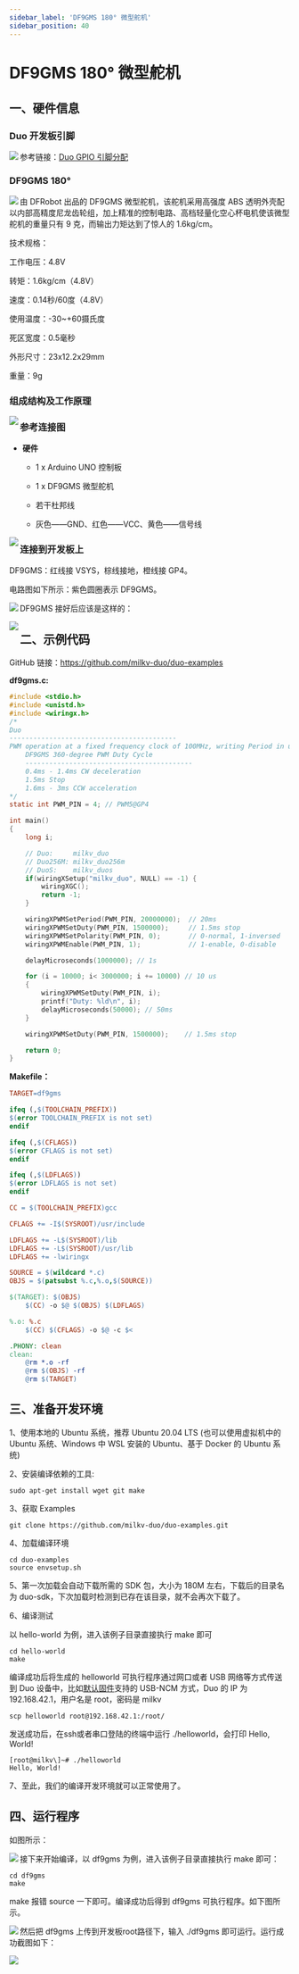 ```yaml
---
sidebar_label: 'DF9GMS 180° 微型舵机'
sidebar_position: 40
---
```


# DF9GMS 180° 微型舵机

## 一、硬件信息

### Duo 开发板引脚

<Image src='/docs/duo/duo/duo-pinout-01.webp' maxWidth='50%' align='left' />

参考链接：[Duo GPIO 引脚分配](https://milkv.io/zh/docs/duo/getting-started/duo#duo-gpio-%E5%BC%95%E8%84%9A%E5%88%86%E9%85%8D)

### DF9GMS 180°

<Image src='/docs/duo/sensor-demo/df9gms180/df9gms180_02.webp' maxWidth='50%' align='left' />

由 DFRobot 出品的 DF9GMS 微型舵机，该舵机采用高强度 ABS 透明外壳配以内部高精度尼龙齿轮组，加上精准的控制电路、高档轻量化空心杯电机使该微型舵机的重量只有 9 克，而输出力矩达到了惊人的 1.6kg/cm。

技术规格：

工作电压：4.8V

转矩：1.6kg/cm（4.8V）

速度：0.14秒/60度（4.8V）

使用温度：-30~+60摄氏度

死区宽度：0.5毫秒

外形尺寸：23x12.2x29mm

重量：9g

### 组成结构及工作原理

<Image src='/docs/duo/sensor-demo/df9gms180/df9gms180_03.webp' maxWidth='50%' align='left' />

### 参考连接图

- **硬件**

  - 1 x Arduino UNO 控制板

  - 1 x DF9GMS 微型舵机

  - 若干杜邦线

  - 灰色——GND、红色——VCC、黄色——信号线

<Image src='/docs/duo/sensor-demo/df9gms180/df9gms180_04.webp' maxWidth='50%' align='left' />

### 连接到开发板上

DF9GMS：红线接 VSYS，棕线接地，橙线接 GP4。

电路图如下所示：紫色圆圈表示 DF9GMS。

<Image src='/docs/duo/sensor-demo/df9gms180/df9gms180_10.webp' maxWidth='50%' align='left' />

DF9GMS 接好后应该是这样的：

<Image src='/docs/duo/sensor-demo/df9gms180/df9gms180_06.webp' maxWidth='50%' align='left' />

## 二、示例代码

GitHub 链接：https://github.com/milkv-duo/duo-examples

**df9gms.c:**  
```c
#include <stdio.h>
#include <unistd.h>
#include <wiringx.h>
/*
Duo
------------------------------------------
PWM operation at a fixed frequency clock of 100MHz, writing Period in units of nanoseconds.
	DF9GMS 360-degree PWM Duty Cycle 
	------------------------------------------ 
	0.4ms - 1.4ms CW deceleration 
	1.5ms Stop 
	1.6ms - 3ms CCW acceleration 
*/
static int PWM_PIN = 4; // PWM5@GP4

int main()
{
    long i;

    // Duo:     milkv_duo
    // Duo256M: milkv_duo256m
    // DuoS:    milkv_duos
    if(wiringXSetup("milkv_duo", NULL) == -1) {
        wiringXGC();
        return -1;
    }

    wiringXPWMSetPeriod(PWM_PIN, 20000000);  // 20ms
    wiringXPWMSetDuty(PWM_PIN, 1500000);     // 1.5ms stop
    wiringXPWMSetPolarity(PWM_PIN, 0);       // 0-normal, 1-inversed
    wiringXPWMEnable(PWM_PIN, 1);            // 1-enable, 0-disable

    delayMicroseconds(1000000); // 1s

    for (i = 10000; i< 3000000; i += 10000) // 10 us 
    {
        wiringXPWMSetDuty(PWM_PIN, i);
        printf("Duty: %ld\n", i);
        delayMicroseconds(50000); // 50ms
    }

    wiringXPWMSetDuty(PWM_PIN, 1500000);    // 1.5ms stop

    return 0;
}

```

**Makefile：**

```makefile
TARGET=df9gms

ifeq (,$(TOOLCHAIN_PREFIX))
$(error TOOLCHAIN_PREFIX is not set)
endif

ifeq (,$(CFLAGS))
$(error CFLAGS is not set)
endif

ifeq (,$(LDFLAGS))
$(error LDFLAGS is not set)
endif

CC = $(TOOLCHAIN_PREFIX)gcc

CFLAGS += -I$(SYSROOT)/usr/include

LDFLAGS += -L$(SYSROOT)/lib
LDFLAGS += -L$(SYSROOT)/usr/lib
LDFLAGS += -lwiringx

SOURCE = $(wildcard *.c)
OBJS = $(patsubst %.c,%.o,$(SOURCE))

$(TARGET): $(OBJS)
	$(CC) -o $@ $(OBJS) $(LDFLAGS)

%.o: %.c
	$(CC) $(CFLAGS) -o $@ -c $<

.PHONY: clean
clean:
	@rm *.o -rf
	@rm $(OBJS) -rf
	@rm $(TARGET)
```

## 三、准备开发环境

1、使用本地的 Ubuntu 系统，推荐 Ubuntu 20.04 LTS (也可以使用虚拟机中的 Ubuntu 系统、Windows 中 WSL 安装的 Ubuntu、基于 Docker 的 Ubuntu 系统)

2、安装编译依赖的工具:

```
sudo apt-get install wget git make
```

3、获取 Examples

```
git clone https://github.com/milkv-duo/duo-examples.git
```
4、加载编译环境

```
cd duo-examples
source envsetup.sh
```

5、第一次加载会自动下载所需的 SDK 包，大小为 180M 左右，下载后的目录名为 duo-sdk，下次加载时检测到已存在该目录，就不会再次下载了。

6、编译测试

以 hello-world 为例，进入该例子目录直接执行 make 即可
```
cd hello-world
make
```

编译成功后将生成的 helloworld 可执行程序通过网口或者 USB 网络等方式传送到 Duo 设备中，比如[默认固件](https://github.com/milkv-duo/duo-buildroot-sdk/releases)支持的 USB-NCM 方式，Duo 的 IP 为 192.168.42.1，用户名是 root，密码是 milkv

```
scp helloworld root@192.168.42.1:/root/
```

发送成功后，在ssh或者串口登陆的终端中运行 ./helloworld，会打印 Hello, World!

```
[root@milkv\]~# ./helloworld
Hello, World!
```

7、至此，我们的编译开发环境就可以正常使用了。

## 四、运行程序

如图所示：

<Image src='/docs/duo/sensor-demo/df9gms180/df9gms180_07.webp' maxWidth='50%' align='left' />

接下来开始编译，以 df9gms 为例，进入该例子目录直接执行 make 即可：

```
cd df9gms
make
```
make 报错 source 一下即可。编译成功后得到 df9gms 可执行程序。如下图所示。

<Image src='/docs/duo/sensor-demo/df9gms180/df9gms180_08.webp' maxWidth='50%' align='left' />

然后把 df9gms 上传到开发板root路径下，输入 ./df9gms 即可运行。运行成功截图如下：

<Image src='/docs/duo/sensor-demo/df9gms180/df9gms180_08.webp' maxWidth='50%' align='left' />
